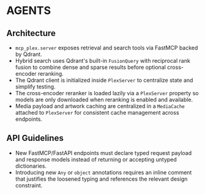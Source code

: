# AGENTS

## Architecture
- `mcp_plex.server` exposes retrieval and search tools via FastMCP backed by Qdrant.
- Hybrid search uses Qdrant's built-in `FusionQuery` with reciprocal rank fusion to combine dense and sparse results before optional cross-encoder reranking.
- The Qdrant client is initialized inside `PlexServer` to centralize state and simplify testing.
- The cross-encoder reranker is loaded lazily via a `PlexServer` property so models are only downloaded when reranking is enabled and available.
- Media payload and artwork caching are centralized in a `MediaCache` attached to `PlexServer` for consistent cache management across endpoints.

## API Guidelines
- New FastMCP/FastAPI endpoints must declare typed request payload and response models instead of returning or accepting untyped dictionaries.
- Introducing new `Any` or `object` annotations requires an inline comment that justifies the loosened typing and references the relevant design constraint.

